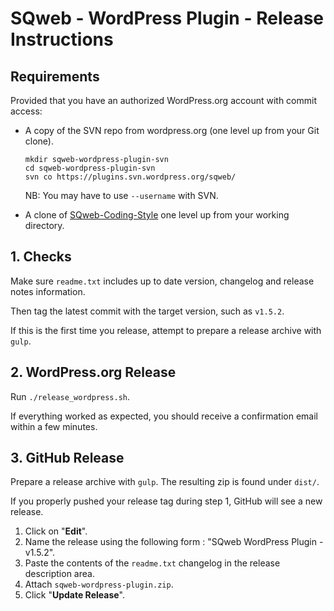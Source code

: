 # SQweb - WordPress Plugin - Release Instructions

## Requirements

Provided that you have an authorized WordPress.org account with commit access:

- A copy of the SVN repo from wordpress.org (one level up from your Git clone).

	```shell
	mkdir sqweb-wordpress-plugin-svn
	cd sqweb-wordpress-plugin-svn
	svn co https://plugins.svn.wordpress.org/sqweb/
	```
	
	NB: You may have to use `--username` with SVN.
	
- A clone of [SQweb-Coding-Style](https://github.com/SQweb-team/SQweb-Coding-Style) one level up from your working directory.

## 1. Checks

Make sure `readme.txt` includes up to date version, changelog and release notes information.

Then tag the latest commit with the target version, such as `v1.5.2`.

If this is the first time you release, attempt to prepare a release archive with `gulp`.

## 2. WordPress.org Release

Run `./release_wordpress.sh`.

If everything worked as expected, you should receive a confirmation email within a few minutes.

## 3. GitHub Release

Prepare a release archive with `gulp`. The resulting zip is found under `dist/`.

If you properly pushed your release tag during step 1, GitHub will see a new release.

1. Click on "**Edit**".
2. Name the release using the following form : "SQweb WordPress Plugin - v1.5.2".
3. Paste the contents of the `readme.txt` changelog in the release description area.
4. Attach `sqweb-wordpress-plugin.zip`.
5. Click "**Update Release**".
